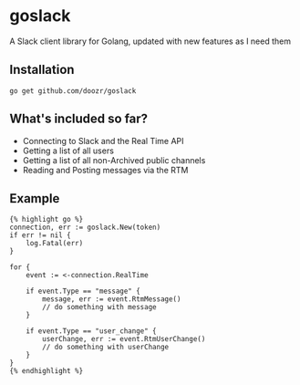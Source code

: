 # goslack
A Slack client library for Golang, updated with new features as I need them

## Installation

    go get github.com/doozr/goslack

## What's included so far?

* Connecting to Slack and the Real Time API
* Getting a list of all users
* Getting a list of all non-Archived public channels
* Reading and Posting messages via the RTM

## Example

    {% highlight go %}
    connection, err := goslack.New(token)
    if err != nil {
        log.Fatal(err)
    }

    for {
        event := <-connection.RealTime

        if event.Type == "message" {
            message, err := event.RtmMessage()
            // do something with message
        }

        if event.Type == "user_change" {
            userChange, err := event.RtmUserChange()
            // do something with userChange
        }
    }
    {% endhighlight %}
